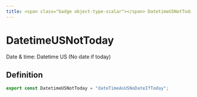 ```yaml
---
title: <span class="badge object-type-scalar"></span> DatetimeUSNotToday
---
```

# <span class="badge object-type-scalar"></span> DatetimeUSNotToday

Date & time: Datetime US (No date if today)

## Definition

```typescript
export const DatetimeUSNotToday = "dateTimeAsUSNoDateIfToday";

```
